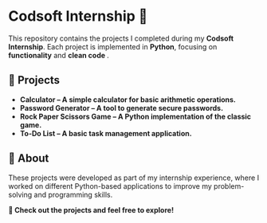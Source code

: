 
<h1>Codsoft Internship 🚀</h1>
<p>This repository contains the projects I completed during my <strong>Codsoft Internship</strong>. Each project is implemented in  <strong>Python</strong>, focusing on <strong>functionality</strong> and <strong>clean code </strong>.</p>

<h2>📂 Projects</h2>

<ul>
  
  <li> <strong> Calculator – A simple calculator for basic arithmetic operations. </strong></li>
  <li> <strong> Password Generator – A tool to generate secure passwords. </strong></li>
  <li> <strong> Rock Paper Scissors Game – A Python implementation of the classic game. </strong></li>
  <li> <strong> To-Do List – A basic task management application.</strong></li>

</ul>


<h2>🔹 About </h2>
<p>These projects were developed as part of my internship experience, where I worked on different Python-based applications to improve my problem-solving and programming skills.</p>

<strong>📌 Check out the projects and feel free to explore!</strong>
